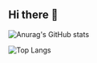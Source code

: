 ## Hi there 👋

![Anurag's GitHub stats](https://github-readme-stats.vercel.app/api?username=ylcjwq)

![Top Langs](https://github-readme-stats.vercel.app/api/top-langs/?username=anuraghazra)



